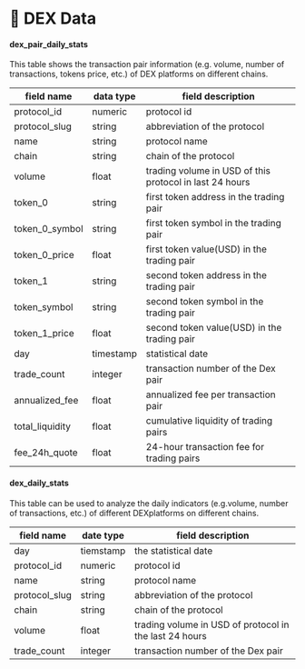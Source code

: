 # 💱 DEX Data

#### dex\_pair\_daily\_stats&#x20;

This table shows the transaction pair information (e.g. volume, number of transactions, tokens price, etc.) of DEX platforms on different chains.

| field name       | data type | field description                                       |
| ---------------- | --------- | ------------------------------------------------------- |
| protocol\_id     | numeric   | protocol id                                             |
| protocol\_slug   | string    | abbreviation of the protocol                            |
| name             | string    | protocol name                                           |
| chain            | string    | chain of the protocol                                   |
| volume           | float     | trading volume in USD of this protocol in last 24 hours |
| token\_0         | string    | first token address in the trading pair                 |
| token\_0\_symbol | string    | first token symbol in the trading pair                  |
| token\_0\_price  | float     | first token value(USD) in the trading pair              |
| token\_1         | string    | second token address in the trading pair                |
| token\_symbol    | string    | second token symbol in the trading pair                 |
| token\_1\_price  | float     | second token value(USD) in the trading pair             |
| day              | timestamp | statistical date                                        |
| trade\_count     | integer   | transaction number of the Dex pair                      |
| annualized\_fee  | float     | annualized fee per transaction pair                     |
| total\_liquidity | float     | cumulative liquidity of trading pairs                   |
| fee\_24h\_quote  | float     | 24-hour transaction fee for trading pairs               |

#### dex\_daily\_stats&#x20;

This table can be used to analyze the daily indicators (e.g.volume, number of transactions, etc.) of different DEXplatforms on different chains.

| field name                 |    date type        | field description                                      |
| -------------------------- | ------------------- | ------------------------------------------------------ |
| day                        | tiemstamp           | the statistical date                                   |
| protocol\_id               | numeric             | protocol id                                            |
| name                       | string              | protocol name                                          |
| protocol\_slug             | string              | abbreviation of the protocol                           |
| chain                      | string              | chain of the protocol                                  |
| volume                     | float               | trading volume in USD of protocol in the last 24 hours |
| trade\_count               | integer             | transaction number of the Dex pair                     |
